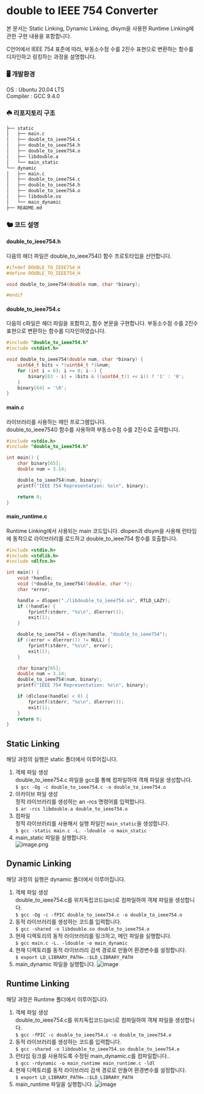 # double to IEEE 754 Converter
본 문서는 Static Linking, Dynamic Linking, dlsym을 사용한 Runtime Linking에 관한 구현 내용을 포함합니다.

C언어에서 IEEE 754 표준에 따라, 부동소수점 수를 2진수 표현으로 변환하는 함수를 디자인하고 링킹하는 과정을 설명합니다.

### 🖥️ 개발환경
OS : Ubuntu 20.04 LTS   
Compiler : GCC 9.4.0
   
### ☘️ 리포지토리 구조
```bash
├── static
│   ├── main.c
│   ├── double_to_ieee754.c
│   ├── double_to_ieee754.h
│   ├── double_to_ieee754.o
│   ├── libdouble.a
│   └── main_static
└── dynamic
│   ├── main.c
│   ├── double_to_ieee754.c
│   ├── double_to_ieee754.h
│   ├── double_to_ieee754.o
│   ├── libdouble.so
│   └── main_dynamic
├── README.md
```

### 🐿️ 코드 설명
#### double_to_ieee754.h
다음의 헤더 파일은 double_to_ieee754() 함수 프로토타입을 선언합니다.
```c
#ifndef DOUBLE_TO_IEEE754_H
#define DOUBLE_TO_IEEE754_H

void double_to_ieee754(double num, char *binary);

#endif
```
#### double_to_ieee754.c
다음의 c파일은 헤더 파일을 포함하고, 함수 본문을 구현합니다.
부동소수점 수를 2진수 표현으로 변환하는 함수를 디자인하였습니다.
```c
#include "double_to_ieee754.h"
#include <stdint.h>

void double_to_ieee754(double num, char *binary) {
    uint64_t bits = *(uint64_t *)&num;
    for (int i = 63; i >= 0; i--) {
        binary[63 - i] = (bits & ((uint64_t)1 << i)) ? '1' : '0';
    }
    binary[64] = '\0';
}
```
#### main.c
라이브러리를 사용하는 메인 프로그램입니다.   
double_to_ieee754() 함수를 사용하여 부동소수점 수를 2진수로 출력합니다.
```c
#include <stdio.h>
#include "double_to_ieee754.h"

int main() {
    char binary[65];
    double num = 3.14;

    double_to_ieee754(num, binary);
    printf("IEEE 754 Representation: %s\n", binary);

    return 0;
}
```

#### main_runtime.c
Runtime Linking에서 사용되는 main 코드입니다.
dlopen과 dlsym을 사용해 런타임에 동적으로 라이브러리를 로드하고 double_to_ieee754 함수를 호출합니다.
```c
#include <stdio.h>
#include <stdlib.h>
#include <dlfcn.h>

int main() {
    void *handle;
    void (*double_to_ieee754)(double, char *);
    char *error;

    handle = dlopen("./libdouble_to_ieee754.so", RTLD_LAZY);
    if (!handle) {
        fprintf(stderr, "%s\n", dlerror());
        exit(1);
    }

    double_to_ieee754 = dlsym(handle, "double_to_ieee754");
    if ((error = dlerror()) != NULL) {
        fprintf(stderr, "%s\n", error);
        exit(1);
    }

    char binary[65];
    double num = 3.14;
    double_to_ieee754(num, binary);
    printf("IEEE 754 Representation: %s\n", binary);

    if (dlclose(handle) < 0) {
        fprintf(stderr, "%s\n", dlerror());
        exit(1);
    }
    return 0;
}

```
## Static Linking
해당 과정의 실행은 static 폴더에서 이루어집니다.
1) 객체 파일 생성   
   double_to_ieee754.c 파일을 gcc를 통해 컴파일하여 객체 파일을 생성합니다.   
   `$ gcc -Og -c double_to_ieee754.c -o double_to_ieee754.o`   
2) 아카이브 파일 생성   
   정적 라이브러리를 생성하는 an -rcs 명령어를 입력합니다.   
   `$ ar -rcs libdouble.a double_to_ieee754.o`   
3) 컴파일   
   정적 라이브러리를 사용해서 실행 파일인 `main_static`을 생성합니다.   
   `$ gcc -static main.c -L. -ldouble -o main_static`   
4) main_static 파일을 실행합니다.   
![image.png](/api/v1/image/1732353734926-06c8ac.png)

## Dynamic Linking
해당 과정의 실행은 dynamic 폴더에서 이루어집니다.
1) 객체 파일 생성   
   double_to_ieee754.c를 위치독립코드(pic)로 컴파일하여 객체 파일을 생성합니다.   
   `$ gcc -Og -c -fPIC double_to_ieee754.c -o double_to_ieee754.o`   
2) 동적 라이브러리를 생성하는 코드를 입력합니다.   
   `$ gcc -shared -o libdouble.so double_to_ieee754.o`   
3) 현재 디렉토리의 동적 라이브러리를 링크하고, 메인 파일을 실행합니다.   
   `$ gcc main.c -L. -ldouble -o main_dynamic`   
4) 현재 디렉토리를 동적 라이브러리 검색 경로로 만들어 환경변수를 설정합니다.   
   `$ export LD_LIBRARY_PATH=.:$LD_LIBRARY_PATH`   
5) main_dynamic 파일을 실행합니다.
   ![image](https://github.com/user-attachments/assets/65bd00b9-6501-4ca8-b304-38c96d2ae9ee)


 ## Runtime Linking
해당 과정은 Runtime 폴더에서 이루어집니다.
1) 객체 파일 생성   
   double_to_ieee754.c를 위치독립코드(pic)로 컴파일하여 객체 파일을 생성합니다.   
   `$ gcc -fPIC -c double_to_ieee754.c -o double_to_ieee754.o`   
2) 동적 라이브러리를 생성하는 코드를 입력합니다.   
   `$ gcc -shared -o libdouble_to_ieee754.so double_to_ieee754.o`   
3) 런타임 링크를 사용하도록 수정된 main_dynamic.c를 컴파일합니다..   
   `$ gcc -rdynamic -o main_runtime main_runtime.c -ldl`   
4) 현재 디렉토리를 동적 라이브러리 검색 경로로 만들어 환경변수를 설정합니다.   
   `$ export LD_LIBRARY_PATH=.:$LD_LIBRARY_PATH`   
5) main_runtime 파일을 실행합니다.
   ![image](https://github.com/user-attachments/assets/120fa657-5885-4e14-9789-5b5abc5e21ed)

